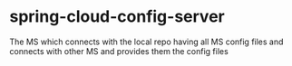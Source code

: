 # spring-cloud-config-server
The MS which connects with the local repo having all MS config files and connects with other MS and provides them the config files
